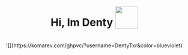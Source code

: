 <h1 align="center">
Hi, Im Denty 
  <sub><img src="https://cdn3.emoji.gg/emojis/8807-sao-alicesip.png" height="60" width="60"></sub>
  </h1>
<br/>

<center>![](https://komarev.com/ghpvc/?username=DentyTxr&color=blueviolet)</center>

```diff

```
